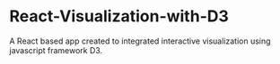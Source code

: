 # React-Visualization-with-D3
A React based app created to integrated interactive visualization using  javascript framework D3. 
